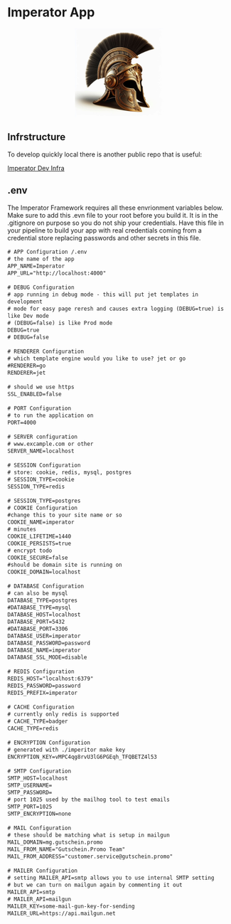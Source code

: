 # Imperator App

<div align="center">
    <img src="docs/images/logo.jpg" style="width:200px" />
</div>

## Infrstructure

To develop quickly local there is another public repo that is useful:

[Imperator Dev Infra](https://github.com/arc41t3ct/imperator-dev-infra)

## .env

The Imperator Framework requires all these envrionment variables below. Make sure to add this .evn file 
to your root before you build it. It is in the .gitignore on purpose so you do not ship your credentials. 
Have this file in your pipeline to build your app with real credentials coming from a credential store 
replacing passwords and other secrets in this file.

```
# APP Configuration /.env
# the name of the app
APP_NAME=Imperator
APP_URL="http://localhost:4000"

# DEBUG Configuration 
# app running in debug mode - this will put jet templates in development 
# mode for easy page reresh and causes extra logging (DEBUG=true) is like Dev mode
# (DEBUG=false) is like Prod mode
DEBUG=true
# DEBUG=false

# RENDERER Configuration 
# which template engine would you like to use? jet or go
#RENDERER=go
RENDERER=jet

# should we use https
SSL_ENABLED=false

# PORT Configuration 
# to run the application on
PORT=4000

# SERVER configuration
# www.excample.com or other
SERVER_NAME=localhost

# SESSION Configuration 
# store: cookie, redis, mysql, postgres
# SESSION_TYPE=cookie
SESSION_TYPE=redis

# SESSION_TYPE=postgres
# COOKIE Configuration
#change this to your site name or so
COOKIE_NAME=imperator 
# minutes
COOKIE_LIFETIME=1440 
COOKIE_PERSISTS=true
# encrypt todo
COOKIE_SECURE=false 
#should be domain site is running on
COOKIE_DOMAIN=localhost 

# DATABASE Configuration
# can also be mysql
DATABASE_TYPE=postgres 
#DATABASE_TYPE=mysql
DATABASE_HOST=localhost
DATABASE_PORT=5432
#DATABASE_PORT=3306
DATABASE_USER=imperator
DATABASE_PASSWORD=password
DATABASE_NAME=imperator
DATABASE_SSL_MODE=disable

# REDIS Configuration
REDIS_HOST="localhost:6379"
REDIS_PASSWORD=password
REDIS_PREFIX=imperator

# CACHE Configuration
# currently only redis is supported
# CACHE_TYPE=badger
CACHE_TYPE=redis

# ENCRYPTION Configuration
# generated with ./imperitor make key
ENCRYPTION_KEY=vMPC4qg8rvU3lG6PGEqh_TFQBETZ4l53

# SMTP Configuration
SMTP_HOST=localhost
SMTP_USERNAME=
SMTP_PASSWORD=
# port 1025 used by the mailhog tool to test emails
SMTP_PORT=1025
SMTP_ENCRYPTION=none

# MAIL Configuration
# these should be matching what is setup in mailgun
MAIL_DOMAIN=mg.gutschein.promo
MAIL_FROM_NAME="Gutschein.Promo Team"
MAIL_FROM_ADDRESS="customer.service@gutschein.promo"

# MAILER Configuration
# setting MAILER_API=smtp allows you to use internal SMTP setting
# but we can turn on mailgun again by commenting it out
MAILER_API=smtp
# MAILER_API=mailgun
MAILER_KEY=some-mail-gun-key-for-sending
MAILER_URL=https://api.mailgun.net

```
